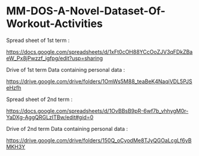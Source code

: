 # MM-DOS-A-Novel-Dataset-Of-Workout-Activities
Spread sheet of 1st term :

https://docs.google.com/spreadsheets/d/1xFt0cOH88YCcOoZJV3qFDkZBaeW_Px8jPwzzf_igfpg/edit?usp=sharing

Drive of 1st term Data containing personal data :

https://drive.google.com/drive/folders/1OmWs5M88_teaBeK4NaqiVDL5PJSeHzfh

Spread sheet of 2nd term :

https://docs.google.com/spreadsheets/d/1OvBBsB9pR-6wf7b_vhhygM0r-YaDXg-AggQRGLzITBw/edit#gid=0

Drive of 2nd term Data containing personal data :

https://drive.google.com/drive/folders/150Q_oCyodMe8TJyQGOaLcgLf6yBMKH3Y
